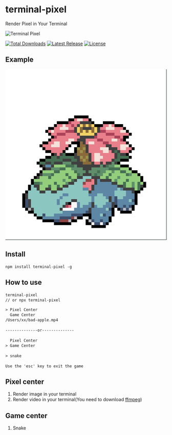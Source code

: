 # terminal-pixel

Render Pixel in Your Terminal

<p>
  <img src="./logo.svg" alt="Terminal Pixel">
</p>
<p>
    <a href="https://www.npmjs.com/package/terminal-pixel"><img src="https://img.shields.io/npm/dm/terminal-pixel?style=flat-square" alt="Total Downloads"></a>
    <a href="https://www.npmjs.com/package/terminal-pixel"><img src="https://img.shields.io/bundlephobia/minzip/terminal-pixel?style=flat-square" alt="Latest Release"></a>
    <a href="https://github.com/shiyangzhaoa/terminal-pixel/blob/main/LICENSE"><img src="https://shields.io/github/license/shiyangzhaoa/terminal-pixel?style=flat-square" alt="License"></a>
</p>

## Example

<p>
  <img src="./example.png" alt="Example">
</p>

## Install

```shell
npm install terminal-pixel -g
```

## How to use

```shell
terminal-pixel
// or npx terminal-pixel
```

```
> Pixel Center
  Game Center
/Users/xx/bad-apple.mp4

--------------or--------------

  Pixel Center
> Game Center

> snake

Use the 'esc' key to exit the game
```

## Pixel center

1. Render image in your terminal
2. Render video in your terminal(You need to download [ffmpeg](https://ffmpeg.org/download.html))

## Game center

1. Snake
